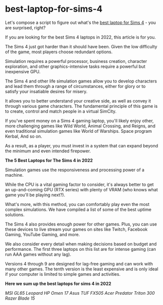 # best-laptop-for-sims-4
Let's compose a script to figure out what's the <a href="https://qualified.one/blog/game_dev/best-laptop-for-sims-4/
">best laptop for Sims 4</a> - you are surprised, right?

If you are looking for the best Sims 4 laptops in 2022, this article is for you.

The Sims 4 just got harder than it should have been. Given the low difficulty of the game, most players choose redundant options.

Simulation requires a powerful processor, business creation, character exploration, and other graphics-intensive tasks require a powerful but inexpensive GPU.

The Sims 4 and other life simulation games allow you to develop characters and lead them through a range of circumstances, either for glory or to satisfy your insatiable desires for misery.

It allows you to better understand your creative side, as well as convey it through various game characters. The fundamental principle of this game is to create, control and match people in a virtual SimCity.

If you've spent money on a Sims 4 gaming laptop, you'll likely enjoy other, more challenging games like Wild World, Animal Crossing, and Reigns, and even traditional simulation games like World of Warships. Space program Kerbal, And so on.

As a result, as a player, you must invest in a system that can expand beyond the minimum and even intended firepower.

**The 5 Best Laptops for The Sims 4 in 2022**

Simulation games use the responsiveness and processing power of a machine.

While the CPU is a vital gaming factor to consider, it's always better to get an up-and-coming GPU (RTX series) with plenty of VRAM (who knows what game you'll be playing next?).

What's more, with this method, you can comfortably play even the most complex simulations. We have compiled a list of some of the best uptime solutions.

The Sims 4 also provides enough power for other games. Plus, you can use these devices to live stream your games on sites like Twitch, Facebook Gaming, YouTube Gaming, and more.

We also consider every detail when making decisions based on budget and performance. The first three laptops on this list are for intense gaming (can run AAA games without any lag).

Versions 4 through 9 are designed for lag-free gaming and can work with many other games. The tenth version is the least expensive and is only ideal if your computer is limited to simple games and activities.

**Here we sum up the best laptops for sims 4 in 2022**

*MSI GL65 Leopard
HP Omen 17
Asus TUF FX505
Acer Predator Triton 300
Razer Blade 15*

